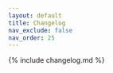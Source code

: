 ```yaml
---
layout: default
title: Changelog
nav_exclude: false
nav_order: 25
---
```


{% include changelog.md %}